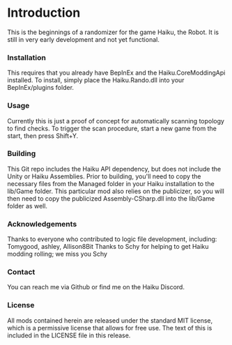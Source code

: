 
[//]: # ( Haiku Rando )

# Introduction
This is the beginnings of a randomizer for the game Haiku, the Robot.  It is still in very early development and not yet functional.

### Installation
This requires that you already have BepInEx and the Haiku.CoreModdingApi installed.  To install, simply place the Haiku.Rando.dll into your BepInEx/plugins folder.

### Usage
Currently this is just a proof of concept for automatically scanning topology to find checks.  To trigger the scan procedure, start a new game from the start, then press Shift+Y.

### Building
This Git repo includes the Haiku API dependency, but does not include the Unity or Haiku Assemblies.  Prior to building, you'll need to copy the necessary files from the Managed folder in your Haiku installation to the lib/Game folder.  This particular mod also relies on the publicizer, so you will then need to copy the publicized Assembly-CSharp.dll into the lib/Game folder as well.

### Acknowledgements
Thanks to everyone who contributed to logic file development, including: Tomygood, ashley, Allison8Bit
Thanks to Schy for helping to get Haiku modding rolling; we miss you Schy

### Contact
You can reach me via Github or find me on the Haiku Discord.

### License
All mods contained herein are released under the standard MIT license, which is a permissive license that allows for free use.  The text of this is included in the LICENSE file in this release.